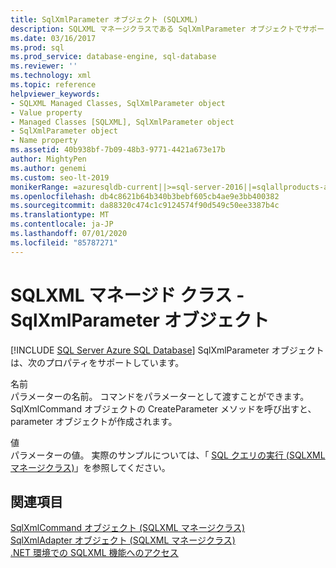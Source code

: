 ```yaml
---
title: SqlXmlParameter オブジェクト (SQLXML)
description: SQLXML マネージクラスである SqlXmlParameter オブジェクトでサポートされるプロパティについて説明します。
ms.date: 03/16/2017
ms.prod: sql
ms.prod_service: database-engine, sql-database
ms.reviewer: ''
ms.technology: xml
ms.topic: reference
helpviewer_keywords:
- SQLXML Managed Classes, SqlXmlParameter object
- Value property
- Managed Classes [SQLXML], SqlXmlParameter object
- SqlXmlParameter object
- Name property
ms.assetid: 40b938bf-7b09-48b3-9771-4421a673e17b
author: MightyPen
ms.author: genemi
ms.custom: seo-lt-2019
monikerRange: =azuresqldb-current||>=sql-server-2016||=sqlallproducts-allversions||>=sql-server-linux-2017||=azuresqldb-mi-current
ms.openlocfilehash: db4c8621b64b340b3bebf605cb4ae9e3bb400382
ms.sourcegitcommit: da88320c474c1c9124574f90d549c50ee3387b4c
ms.translationtype: MT
ms.contentlocale: ja-JP
ms.lasthandoff: 07/01/2020
ms.locfileid: "85787271"
---
```

# <a name="sqlxml-managed-classes---sqlxmlparameter-object"></a>SQLXML マネージド クラス - SqlXmlParameter オブジェクト
[!INCLUDE [SQL Server Azure SQL Database](../../../includes/applies-to-version/sql-asdb.md)]
  SqlXmlParameter オブジェクトは、次のプロパティをサポートしています。  
  
 名前  
 パラメーターの名前。 コマンドをパラメーターとして渡すことができます。 SqlXmlCommand オブジェクトの CreateParameter メソッドを呼び出すと、parameter オブジェクトが作成されます。  
  
 値  
 パラメーターの値。 実際のサンプルについては、「 [SQL クエリの実行 &#40;SQLXML マネージクラス&#41;](../../../relational-databases/sqlxml-annotated-xsd-schemas-xpath-queries/net-framework-classes/executing-sql-queries-sqlxml-managed-classes.md)」を参照してください。  
  
## <a name="see-also"></a>関連項目  
 [SqlXmlCommand オブジェクト &#40;SQLXML マネージクラス&#41;](../../../relational-databases/sqlxml-annotated-xsd-schemas-xpath-queries/net-framework-classes/sqlxml-managed-classes-sqlxmlcommand-object.md)   
 [SqlXmlAdapter オブジェクト &#40;SQLXML マネージクラス&#41;](../../../relational-databases/sqlxml-annotated-xsd-schemas-xpath-queries/net-framework-classes/sqlxml-managed-classes-sqlxmladapter-object.md)   
 [.NET 環境での SQLXML 機能へのアクセス](../../../relational-databases/sqlxml-annotated-xsd-schemas-xpath-queries/net-framework-classes/accessing-sqlxml-functionality-in-the-net-environment.md)  
  
  
